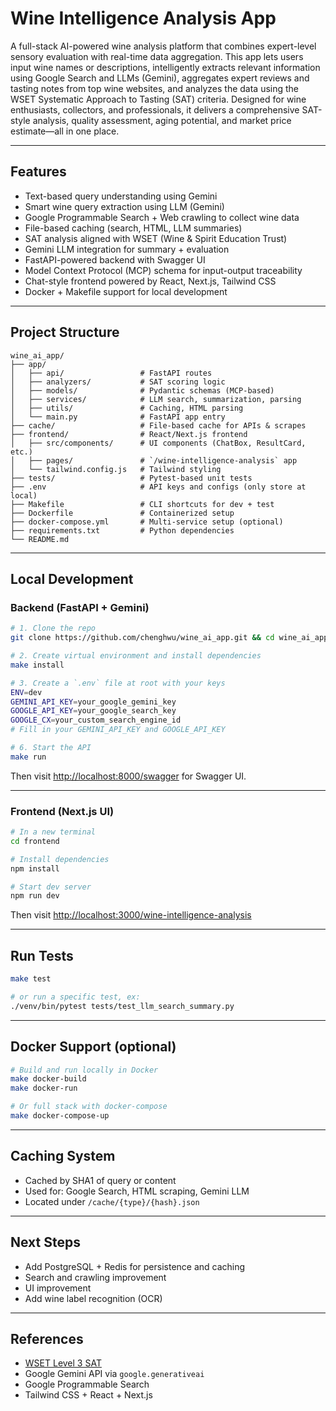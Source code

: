 # Wine Intelligence Analysis App

A full-stack AI-powered wine analysis platform that combines expert-level sensory evaluation with real-time data aggregation. This app lets users input wine names or descriptions, intelligently extracts relevant information using Google Search and LLMs (Gemini), aggregates expert reviews and tasting notes from top wine websites, and analyzes the data using the WSET Systematic Approach to Tasting (SAT) criteria. Designed for wine enthusiasts, collectors, and professionals, it delivers a comprehensive SAT-style analysis, quality assessment, aging potential, and market price estimate—all in one place.

---

## Features

-  Text-based query understanding using Gemini
-  Smart wine query extraction using LLM (Gemini)
-  Google Programmable Search + Web crawling to collect wine data
-  File-based caching (search, HTML, LLM summaries)
-  SAT analysis aligned with WSET (Wine & Spirit Education Trust)
-  Gemini LLM integration for summary + evaluation
-  FastAPI-powered backend with Swagger UI
-  Model Context Protocol (MCP) schema for input-output traceability
-  Chat-style frontend powered by React, Next.js, Tailwind CSS
-  Docker + Makefile support for local development

---

## Project Structure

```
wine_ai_app/
├── app/
│   ├── api/                 # FastAPI routes
│   ├── analyzers/           # SAT scoring logic
│   ├── models/              # Pydantic schemas (MCP-based)
│   ├── services/            # LLM search, summarization, parsing
│   ├── utils/               # Caching, HTML parsing
│   └── main.py              # FastAPI app entry
├── cache/                   # File-based cache for APIs & scrapes
├── frontend/                # React/Next.js frontend
│   ├── src/components/      # UI components (ChatBox, ResultCard, etc.)
│   ├── pages/               # `/wine-intelligence-analysis` app
│   └── tailwind.config.js   # Tailwind styling
├── tests/                   # Pytest-based unit tests
├── .env                     # API keys and configs (only store at local)
├── Makefile                 # CLI shortcuts for dev + test
├── Dockerfile               # Containerized setup
├── docker-compose.yml       # Multi-service setup (optional)
├── requirements.txt         # Python dependencies
└── README.md
```

---

## Local Development

### Backend (FastAPI + Gemini)

```bash
# 1. Clone the repo
git clone https://github.com/chenghwu/wine_ai_app.git && cd wine_ai_app

# 2. Create virtual environment and install dependencies
make install

# 3. Create a `.env` file at root with your keys
ENV=dev
GEMINI_API_KEY=your_google_gemini_key
GOOGLE_API_KEY=your_google_search_key
GOOGLE_CX=your_custom_search_engine_id
# Fill in your GEMINI_API_KEY and GOOGLE_API_KEY

# 6. Start the API
make run
```

Then visit [http://localhost:8000/swagger](http://localhost:8000/swagger) for Swagger UI.

---

### Frontend (Next.js UI)

```bash
# In a new terminal
cd frontend

# Install dependencies
npm install

# Start dev server
npm run dev
```

Then visit [http://localhost:3000/wine-intelligence-analysis](http://localhost:3000/wine-intelligence-analysis)

---

## Run Tests

```bash
make test

# or run a specific test, ex:
./venv/bin/pytest tests/test_llm_search_summary.py
```

---

## Docker Support (optional)

```bash
# Build and run locally in Docker
make docker-build
make docker-run

# Or full stack with docker-compose
make docker-compose-up
```

---

## Caching System

- Cached by SHA1 of query or content
- Used for: Google Search, HTML scraping, Gemini LLM
- Located under `/cache/{type}/{hash}.json`

---

## Next Steps

- Add PostgreSQL + Redis for persistence and caching
- Search and crawling improvement
- UI improvement
- Add wine label recognition (OCR)

---

## References

- [WSET Level 3 SAT](https://www.wsetglobal.com)
- Google Gemini API via `google.generativeai`
- Google Programmable Search
- Tailwind CSS + React + Next.js
